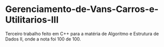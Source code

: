 # Gerenciamento-de-Vans-Carros-e-Utilitarios-III
Terceiro trabalho feito em C++ para a matéria de Algoritmo e Estrutura de Dados II, onde a nota foi 100 de 100.
